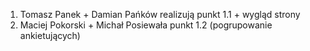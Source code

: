 1. Tomasz Panek + Damian Pańków realizują punkt 1.1 + wygląd strony
2. Maciej Pokorski + Michał Posiewała punkt 1.2 (pogrupowanie ankietujących)
